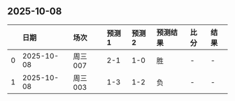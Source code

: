 

## 2025-10-08

|    | 日期         | 场次    | 预测1   | 预测2   | 预测结果   | 比分   | 结果   |
|---:|:-----------|:------|:------|:------|:-------|:-----|:-----|
|  0 | 2025-10-08 | 周三007 | 2-1   | 1-0   | 胜      | -    | -    |
|  1 | 2025-10-08 | 周三003 | 1-3   | 1-2   | 负      | -    | -    |

